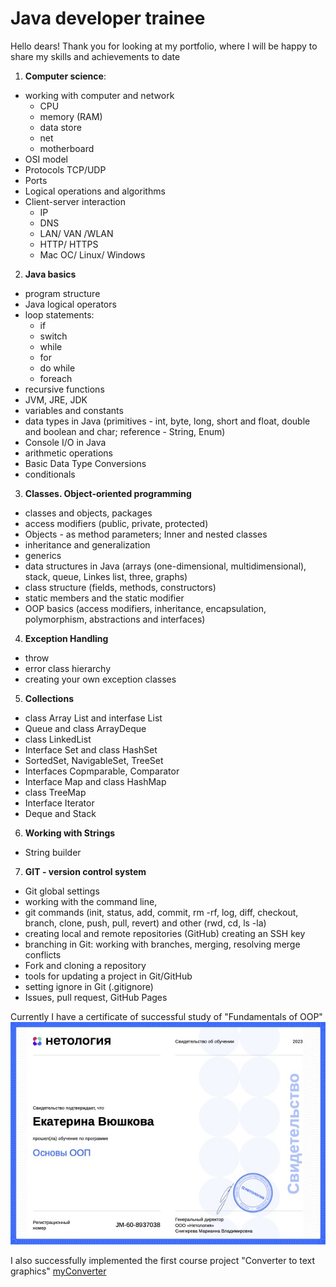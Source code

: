 # Java developer trainee

Hello dears! Thank you for looking at my portfolio, where I will be happy to share my skills and achievements to date

1. **Computer science**:
- working with computer and network
  - CPU
  - memory (RAM)
  - data store
  - net 
  - motherboard
- OSI model
- Protocols TCP/UDP
- Ports
- Logical operations and algorithms 
- Client-server interaction 
  - IP
  - DNS
  - LAN/ VAN /WLAN
  - HTTP/ HTTPS 
  - Mac OC/ Linux/ Windows
2. **Java basics**
- program structure
- Java logical operators
- loop statements: 
  - if 
  - switch 
  - while 
  - for 
  - do while 
  - foreach 
- recursive functions
- JVM, JRE, JDK
- variables and constants
- data types in Java (primitives - int, byte, long, short and float, double and boolean and char; reference - String, Enum)
- Console I/O in Java
- arithmetic operations
- Basic Data Type Conversions
- conditionals

3. **Classes. Object-oriented programming**
- classes and objects, packages
- access modifiers (public, private, protected)
- Objects - as method parameters; Inner and nested classes
- inheritance and generalization
- generics
- data structures in Java (arrays (one-dimensional, multidimensional), stack, queue, Linkes list, three, graphs)
- class structure (fields, methods, constructors)
- static members and the static modifier
- OOP basics (access modifiers, inheritance, encapsulation, polymorphism, abstractions and interfaces)

4. **Exception Handling**
- throw
-  error class hierarchy
- сreating your own exception classes

5. **Collections** 
- class Array List and interfase List
- Queue and class ArrayDeque
- class LinkedList
- Interface Set and class HashSet
- SortedSet, NavigableSet, TreeSet
- Interfaces Copmparable, Comparator
- Interface Map and class HashMap
- class TreeMap
- Interface Iterator
- Deque and Stack

6. **Working with Strings**
- String builder

7. **GIT - version control system**
- Git global settings
- working with the command line, 
- git commands (init, status, add, commit, rm -rf, log, diff, checkout,  branch, clone, push, pull, revert) and other (rwd, cd, ls -la)
- creating local and remote repositories (GitHub) creating an SSH key
- branching in Git: working with branches, merging, resolving merge conflicts
- Fork and cloning a repository
- tools for updating a project in Git/GitHub
- setting ignore in Git (.gitignore)
- Issues, pull request, GitHub Pages

Currently I have a certificate of successful study of "Fundamentals of OOP"\
![certificate OOP](certificate.jpg)

I also successfully implemented the first course project "Converter to text graphics" [myConverter](https://github.com/SonyaRubenstein/myConverter) 